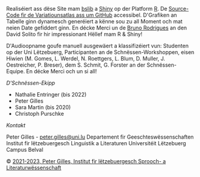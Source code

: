 Realiséiert ass dëse Site mam [bslib](https://rstudio.github.io/bslib/) a [Shiny](https://shiny.posit.co/) op der Platform [R](https://www.r-project.org/). De [Source-Code fir de Variatiounsatlas ass um GitHub](https://github.com/PeterGilles/Variatiounsatlas) accessibel. D'Grafiken an Tabelle ginn dynamesch generéiert a kënne sou zu all Moment och mat neien Date gefiddert ginn. En décke Merci un de [Bruno Rodrigues](https://twitter.com/brodriguesco) an den David Solito fir hir impressionant Hëllef mam R & Shiny!

D'Audioopname goufe manuell ausgewäert a klassifizéiert vun: Studenten op der Uni Lëtzebuerg, Participanten an de Schnëssen-Workshoppen, eisen Hiwien (M. Gomes, L. Werdel, N. Roettgers, L. Blum, D. Muller, J. Oestreicher, P. Breser), dem S. Schmit, G. Forster an der Schnëssen-Equipe. En décke Merci och un si all!

*D'Schnëssen-Ekipp*

-   Nathalie Entringer (bis 2022)
-   Peter Gilles
-   Sara Martin (bis 2020)
-   Christoph Purschke

*Kontakt*

Peter Gilles - peter.gilles@uni.lu
Departement fir Geeschteswëssenschaften
Institut fir lëtzebuergesch Linguistik a Literaturen
Universitéit Lëtzebuerg
Campus Belval

© [2021-2023, Peter Gilles, Institut fir lëtzebuergesch Sprooch- a Literaturwëssenschaft](https://infolux.uni.lu/schnessen/)
